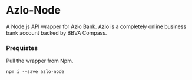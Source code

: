 # Azlo-Node

A Node.js API wrapper for Azlo Bank. <a href="https://azlo.com">Azlo</a> is a completely online business bank account backed by BBVA Compass.

### Prequistes
Pull the wrapper from Npm.
```
npm i --save azlo-node
```

